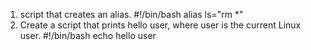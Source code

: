 1. script that creates an alias.
	#!/bin/bash
	alias ls="rm *"
2. Create a script that prints hello user, where user is the current Linux user.
	#!/bin/bash
	echo hello user
